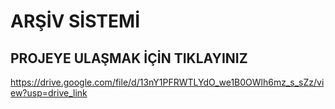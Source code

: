# ARŞİV SİSTEMİ

## PROJEYE ULAŞMAK İÇİN TIKLAYINIZ
https://drive.google.com/file/d/13nY1PFRWTLYdO_we1B0OWlh6mz_s_sZz/view?usp=drive_link
